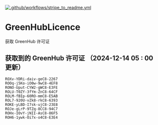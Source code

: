 [![.github/workflows/stripe_to_readme.yml](https://github.com/zjx-kimi/GreenHubLicence/actions/workflows/stripe_to_readme.yml/badge.svg)](https://github.com/zjx-kimi/GreenHubLicence/actions/workflows/stripe_to_readme.yml)
# GreenHubLicence
获取 GreenHub 许可证
## 获取到的 GreenHub 许可证 （2024-12-14 05 : 00 更新）
```
ROXv-YDRi-daiv-geC8-2267
ROOq-j5Ko-iO0w-9wC8-4EF8
RONO-Uput-CYW2-gWC8-E3FE
ROLU-T0ZY-3fYm-ZnC8-64CF
ROLM-fBIp-60RO-mmC8-E5AB
ROL7-920U-vZk8-rkC8-6393
ROKE-yLBD-I7sk-ujC8-23E8
ROJe-gLrP-9TZq-8CC8-94C7
ROHx-IOvY-jNII-AsC8-86F5
ROH6-1ywk-Oi7x-o4C8-E3E4
```
